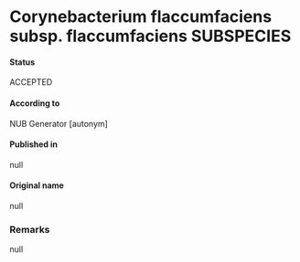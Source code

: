 Corynebacterium flaccumfaciens subsp. flaccumfaciens SUBSPECIES
=======

#### Status
ACCEPTED

#### According to
NUB Generator [autonym]

#### Published in
null

#### Original name
null

### Remarks
null